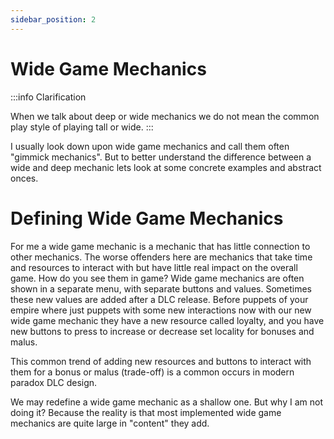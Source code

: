 ```yaml
---
sidebar_position: 2
---
```


# Wide Game Mechanics

:::info Clarification

When we talk about deep or wide mechanics we do not mean the common play style of playing tall or wide.
:::

I usually look down upon wide game mechanics and call them often "gimmick mechanics". But to better understand the difference between a wide and deep mechanic lets look at some concrete examples and abstract onces.

# Defining Wide Game Mechanics

For me a wide game mechanic is a mechanic that has little connection to other mechanics. The worse offenders here are mechanics that take time and resources to interact with but have little real impact on the overall game. How do you see them in game? Wide game mechanics are often shown in a separate menu, with separate buttons and values. Sometimes these new values are added after a DLC release. Before puppets of your empire where just puppets with some new interactions now with our new wide game mechanic they have a new resource called loyalty, and you have new buttons to press to increase or decrease set locality for bonuses and malus.

This common trend of adding new resources and buttons to interact with them for a bonus or malus (trade-off) is a common occurs in modern paradox DLC design.

We may redefine a wide game mechanic as a shallow one. But why I am not doing it? Because the reality is that most implemented wide game mechanics are quite large in "content" they add. 